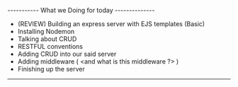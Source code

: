 ----------- What we Doing for today --------------
 - (REVIEW) Building an express server with EJS templates (Basic)
 - Installing Nodemon
 - Talking about CRUD
 - RESTFUL conventions 
 - Adding CRUD into our said server
 - Adding middleware ( <and what is this middleware ?>  )
 - Finishing up the server 
-----------------------               ---------------------------